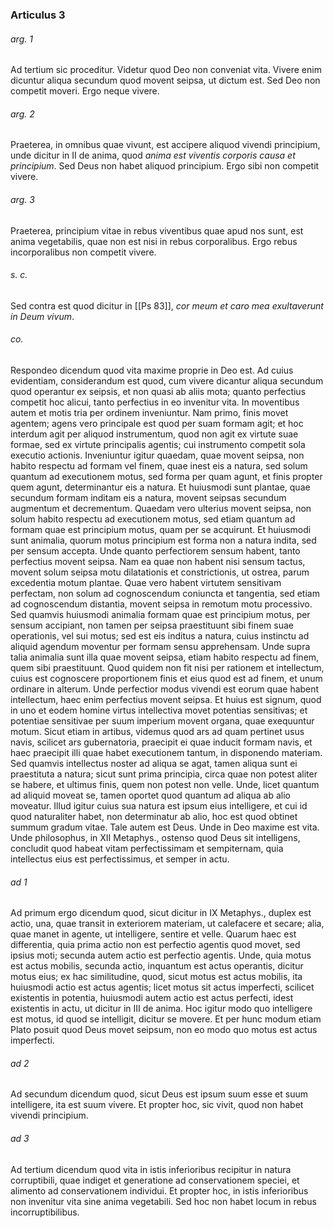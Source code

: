 ### Articulus 3

###### arg. 1
Ad tertium sic proceditur. Videtur quod Deo non conveniat vita. Vivere enim dicuntur aliqua secundum quod movent seipsa, ut dictum est. Sed Deo non competit moveri. Ergo neque vivere.

###### arg. 2
Praeterea, in omnibus quae vivunt, est accipere aliquod vivendi principium, unde dicitur in II de anima, quod *anima est viventis corporis causa et principium*. Sed Deus non habet aliquod principium. Ergo sibi non competit vivere.

###### arg. 3
Praeterea, principium vitae in rebus viventibus quae apud nos sunt, est anima vegetabilis, quae non est nisi in rebus corporalibus. Ergo rebus incorporalibus non competit vivere.

###### s. c.
Sed contra est quod dicitur in [[Ps 83]], *cor meum et caro mea exultaverunt in Deum vivum*.

###### co.
Respondeo dicendum quod vita maxime proprie in Deo est. Ad cuius evidentiam, considerandum est quod, cum vivere dicantur aliqua secundum quod operantur ex seipsis, et non quasi ab aliis mota; quanto perfectius competit hoc alicui, tanto perfectius in eo invenitur vita. In moventibus autem et motis tria per ordinem inveniuntur. Nam primo, finis movet agentem; agens vero principale est quod per suam formam agit; et hoc interdum agit per aliquod instrumentum, quod non agit ex virtute suae formae, sed ex virtute principalis agentis; cui instrumento competit sola executio actionis. Inveniuntur igitur quaedam, quae movent seipsa, non habito respectu ad formam vel finem, quae inest eis a natura, sed solum quantum ad executionem motus, sed forma per quam agunt, et finis propter quem agunt, determinantur eis a natura. Et huiusmodi sunt plantae, quae secundum formam inditam eis a natura, movent seipsas secundum augmentum et decrementum. Quaedam vero ulterius movent seipsa, non solum habito respectu ad executionem motus, sed etiam quantum ad formam quae est principium motus, quam per se acquirunt. Et huiusmodi sunt animalia, quorum motus principium est forma non a natura indita, sed per sensum accepta. Unde quanto perfectiorem sensum habent, tanto perfectius movent seipsa. Nam ea quae non habent nisi sensum tactus, movent solum seipsa motu dilatationis et constrictionis, ut ostrea, parum excedentia motum plantae. Quae vero habent virtutem sensitivam perfectam, non solum ad cognoscendum coniuncta et tangentia, sed etiam ad cognoscendum distantia, movent seipsa in remotum motu processivo. Sed quamvis huiusmodi animalia formam quae est principium motus, per sensum accipiant, non tamen per seipsa praestituunt sibi finem suae operationis, vel sui motus; sed est eis inditus a natura, cuius instinctu ad aliquid agendum moventur per formam sensu apprehensam. Unde supra talia animalia sunt illa quae movent seipsa, etiam habito respectu ad finem, quem sibi praestituunt. Quod quidem non fit nisi per rationem et intellectum, cuius est cognoscere proportionem finis et eius quod est ad finem, et unum ordinare in alterum. Unde perfectior modus vivendi est eorum quae habent intellectum, haec enim perfectius movent seipsa. Et huius est signum, quod in uno et eodem homine virtus intellectiva movet potentias sensitivas; et potentiae sensitivae per suum imperium movent organa, quae exequuntur motum. Sicut etiam in artibus, videmus quod ars ad quam pertinet usus navis, scilicet ars gubernatoria, praecipit ei quae inducit formam navis, et haec praecipit illi quae habet executionem tantum, in disponendo materiam. Sed quamvis intellectus noster ad aliqua se agat, tamen aliqua sunt ei praestituta a natura; sicut sunt prima principia, circa quae non potest aliter se habere, et ultimus finis, quem non potest non velle. Unde, licet quantum ad aliquid moveat se, tamen oportet quod quantum ad aliqua ab alio moveatur. Illud igitur cuius sua natura est ipsum eius intelligere, et cui id quod naturaliter habet, non determinatur ab alio, hoc est quod obtinet summum gradum vitae. Tale autem est Deus. Unde in Deo maxime est vita. Unde philosophus, in XII Metaphys., ostenso quod Deus sit intelligens, concludit quod habeat vitam perfectissimam et sempiternam, quia intellectus eius est perfectissimus, et semper in actu.

###### ad 1
Ad primum ergo dicendum quod, sicut dicitur in IX Metaphys., duplex est actio, una, quae transit in exteriorem materiam, ut calefacere et secare; alia, quae manet in agente, ut intelligere, sentire et velle. Quarum haec est differentia, quia prima actio non est perfectio agentis quod movet, sed ipsius moti; secunda autem actio est perfectio agentis. Unde, quia motus est actus mobilis, secunda actio, inquantum est actus operantis, dicitur motus eius; ex hac similitudine, quod, sicut motus est actus mobilis, ita huiusmodi actio est actus agentis; licet motus sit actus imperfecti, scilicet existentis in potentia, huiusmodi autem actio est actus perfecti, idest existentis in actu, ut dicitur in III de anima. Hoc igitur modo quo intelligere est motus, id quod se intelligit, dicitur se movere. Et per hunc modum etiam Plato posuit quod Deus movet seipsum, non eo modo quo motus est actus imperfecti.

###### ad 2
Ad secundum dicendum quod, sicut Deus est ipsum suum esse et suum intelligere, ita est suum vivere. Et propter hoc, sic vivit, quod non habet vivendi principium.

###### ad 3
Ad tertium dicendum quod vita in istis inferioribus recipitur in natura corruptibili, quae indiget et generatione ad conservationem speciei, et alimento ad conservationem individui. Et propter hoc, in istis inferioribus non invenitur vita sine anima vegetabili. Sed hoc non habet locum in rebus incorruptibilibus.

